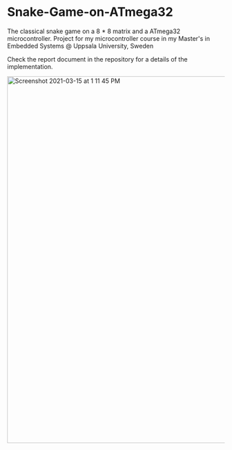# Snake-Game-on-ATmega32
The classical snake game on a 8 * 8 matrix and a ATmega32 microcontroller. 
Project for my microcontroller course in my Master's in Embedded Systems @ Uppsala University, Sweden 

Check the report document in the repository for a details of the implementation. 

<img width="849" alt="Screenshot 2021-03-15 at 1 11 45 PM" src="https://user-images.githubusercontent.com/22187616/132949700-ae039647-496f-4e52-9964-c8844e4adc91.png">
